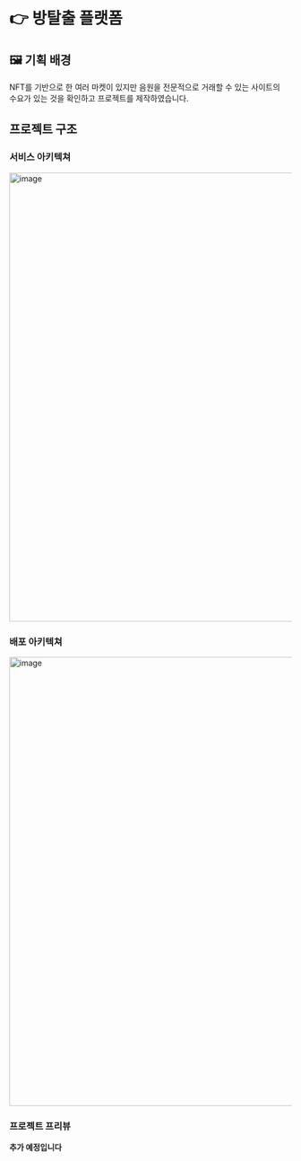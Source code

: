 

# 👉 방탈출 플랫폼


## 🖼️ 기획 배경
NFT를 기반으로 한 여러 마켓이 있지만 음원을 전문적으로 거래할 수 있는 사이트의 <br/>
수요가 있는 것을 확인하고 프로젝트를 제작하였습니다.


## 프로젝트 구조

### 서비스 아키텍쳐

<img width="800" alt="image" src="https://user-images.githubusercontent.com/47740690/188255262-d827f812-466b-4f54-bde7-d34f30c9f50b.png">


### 배포 아키텍쳐

<img width="800" alt="image" src="https://user-images.githubusercontent.com/47740690/188255377-d2922810-e7d1-47ef-a49d-1b3a154efbcc.png">


### 프로젝트 프리뷰
 <b>추가 예정입니다 </b>
